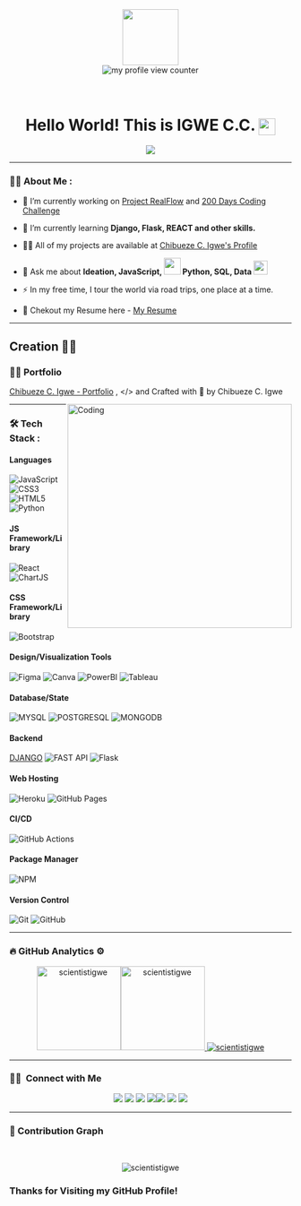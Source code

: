 <div id="header" align="center">
  <img src="https://media.giphy.com/media/M9gbBd9nbDrOTu1Mqx/giphy.gif" width="100"/>
</div>
<div align="center">
<img src="https://komarev.com/ghpvc/?username=scientistigwe&style=flat-square&color=blue" alt="my profile view counter" />
</div>
<br>
<br>
<div align="center">
<h1>
  Hello World! This is IGWE C.C.
  <img src="https://media.giphy.com/media/hvRJCLFzcasrR4ia7z/giphy.gif" width="30px" align="center"/>
</h1>
</div>
<p align="center">
  <img src="https://readme-typing-svg.herokuapp.com/?lines=FrontEnd+and+Backend+Dev.;Digital+Data+Analyst;Python+Dev.+and+DB+Admin." />
</p>

---

### :man_technologist: About Me :

- 🔭 I’m currently working on [Project RealFlow](https://github.com/scientistigwe/RealFlow-Platform) and [200 Days Coding Challenge](https://github.com/scientistigwe/200-days-of-code-100-Projects-In-200-Days)

- 🌱 I’m currently learning **Django, Flask, REACT and other skills.**

- 👨‍💻 All of my projects are available at [Chibueze C. Igwe's Profile](https://scientistigwe.github.io/Personal-Profile/)

- 💬 Ask me about **Ideation, JavaScript, <img src="https://media.giphy.com/media/WUlplcMpOCEmTGBtBW/giphy.gif" width="30"> Python, SQL, Data <img src="https://media.giphy.com/media/v1.Y2lkPTc5MGI3NjExajdsamhvZmw5NjdtaDZrdTI1OGtyOGRzeWtsa3M2NWZ1bnhoYTVkMSZlcD12MV9pbnRlcm5hbF9naWZfYnlfaWQmY3Q9Zw/dtB7kgF86VwZWY5Iee/giphy.gif" width="25" height="25">**

- :zap: In my free time, I tour the world via road trips, one place at a time.

- 📄 Chekout my Resume here - [My Resume](https://scientistigwe.github.io/Personal-Profilexxx/#)

<hr>

## Creation 👨‍💻

### 👨‍💻 Portfolio

[Chibueze C. Igwe - Portfolio](https://scientistigwe.github.io/Personal-Profile/) ,
</> and Crafted with 💛 by Chibueze C. Igwe

<img id="optionalstuff" alt="Coding" src="https://media.giphy.com/media/dWesBcTLavkZuG35MI/giphy.gif" width=400px align="right"/>

---

### :hammer_and_wrench: Tech Stack :

#### Languages

![JavaScript](https://img.shields.io/badge/-JavaScript-000?style=for-the-badge&logo=javascript)
![CSS3](https://img.shields.io/badge/-CSS3-000?style=for-the-badge&logo=css3)
![HTML5](https://img.shields.io/badge/-HTML5-000?style=for-the-badge&logo=html5)
![Python](https://img.shields.io/badge/-Python-000?style=for-the-badge&logo=python)

#### JS Framework/Library

![React](https://img.shields.io/badge/-ReactJS-000?style=for-the-badge&logo=react)
![ChartJS](https://img.shields.io/badge/-CHART.JS-000?style=for-the-badge&logo=chart.js)

#### CSS Framework/Library

<!--![TailwindCSS](https://img.shields.io/badge/-TailwindCSS-000?style=for-the-badge&logo=tailwind-css)-->
![Bootstrap](https://img.shields.io/badge/-Bootstrap-000?style=for-the-badge&logo=bootstrap)

#### Design/Visualization Tools

![Figma](https://img.shields.io/badge/-Figma-000?style=for-the-badge&logo=figma)
![Canva](https://img.shields.io/badge/-Canva-000?style=for-the-badge&logo=canva)
![PowerBI](https://img.shields.io/badge/-PowerBI-000?style=for-the-badge&logo=powerbi)
![Tableau](https://img.shields.io/badge/-Tableau-000?style=for-the-badge&logo=tableau)

#### Database/State

![MYSQL](https://img.shields.io/badge/-MYSQL-000?style=for-the-badge&logo=mysql)
![POSTGRESQL](https://img.shields.io/badge/-POSTGRESQL-000?style=for-the-badge&logo=postgresql)
![MONGODB](https://img.shields.io/badge/-MONGODB-000?style=for-the-badge&logo=mongodb)

#### Backend

<!--![NodeJS](https://img.shields.io/badge/-NodeJS-000?style=for-the-badge&logo=node.js&logoColor=pink)-->
[DJANGO](https://img.shields.io/badge/-DJANGO-000?style=for-the-badge&logo=django)
![FAST API](https://img.shields.io/badge/-FASTAPI-000?style=for-the-badge&logo=fastapi)
![Flask](https://img.shields.io/badge/-FLASK-000?style=for-the-badge&logo=flask)

#### Web Hosting

![Heroku](https://img.shields.io/badge/-Heroku-000?style=for-the-badge&logo=heroku)
![GitHub Pages](https://img.shields.io/badge/-GitHub%20Pages-000?style=for-the-badge&logo=github)

#### CI/CD

![GitHub Actions](https://img.shields.io/badge/-github%20actions-000?style=for-the-badge&logo=githubactions)
<!--![Jenkins](https://img.shields.io/badge/-jenkins-000?style=for-the-badge&logo=jenkins)-->

#### Package Manager

![NPM](https://img.shields.io/badge/-NPM-000?style=for-the-badge&logo=npm)

#### Version Control

![Git](https://img.shields.io/badge/-Git-000?style=for-the-badge&logo=git)
![GitHub](https://img.shields.io/badge/-GitHub-000?style=for-the-badge&logo=github)

---

### :fire:&nbsp;GitHub Analytics ⚙️

<p align="center">
<a href="https://github.com/scientistigwe">
<img  src="https://github-readme-stats.vercel.app/api?username=scientistigwe&show_icons=true&locale=en&theme=nightowl&hide_border=true" alt="scientistigwe" height=150px /><img  src="https://github-readme-stats.vercel.app/api/top-langs?username=scientistigwe&show_icons=true&locale=en&layout=compact&theme=nightowl&hide_border=true" alt="scientistigwe" height=150px/>
  <img src="https://github-readme-streak-stats.herokuapp.com/?user=scientistigwe&theme=nightowl&hide_border=true" alt="scientistigwe"/>
</a>
</p>
<hr>

### 🤝🏻 &nbsp;Connect with Me

<p align="center">
<a href="https://scientistigwe.github.io/Personal-Profile/"><img src="https://img.shields.io/badge/-Website-00A5E9?style=flat&logo=googlechrome&logoColor=white"/></a>
<a href="mailto:scientistigwe@gmail.com"><img src="https://img.shields.io/badge/-Mail-D14836?style=flat&logo=Gmail&logoColor=white"/></a>
<a href="https://www.linkedin.com/in/scientistigwe"><img src="https://img.shields.io/badge/-LinkedIn-0077B5?style=flat&logo=Linkedin&logoColor=white"/></a>
<a href="https://github.com/scientistigwe"><img src="https://img.shields.io/badge/-Github-E1306C?style=flat&logo=Github&logoColor=white"/></a><a href="https://twitter.com/ScientistIgwe_"><img src="https://img.shields.io/badge/-Twitter-42C3F7?style=flat&logo=twitter&logoColor=white"/></a>
<a href="https://www.hackerrank.com/profile/scientistigwe/"><img src="https://img.shields.io/badge/-Hackerrank-32CD30?style=flat&logo=hackerrank&logoColor=white"/></a>
<a href="https://clubhouse.com/@scientistigwe/"><img src="https://img.shields.io/badge/-Clubhouse-B655C8?style=flat&logo=clubhouse&logoColor=white"/></a>
</p>

<hr>

### 🤖 Contribution Graph 

<br>

<p align="center">
<img src="https://github-readme-activity-graph.vercel.app/graph?username=scientistigwe&theme=react-dark&hide_border=true" alt="scientistigwe"/>
</p>

### Thanks for Visiting my GitHub Profile!
